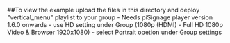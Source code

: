 ##To view the example upload the files in this directory and deploy "vertical_menu" playlist to your group
    - Needs piSignage player version 1.6.0 onwards
    - use HD setting under Group (1080p (HDMI)  - Full HD 1080p Video & Browser 1920x1080)
    - select Portrait opetion under Group settings